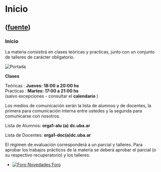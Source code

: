 # Inicio
([fuente](https://campus.exactas.uba.ar/course/view.php?id=997))
---
### Inicio

La materia consistirá en clases teóricas y practicas, junto con un conjunto de
talleres de carácter obligatorio.

![Portada](https://www.dc.uba.ar/materias/oc1/2017/c2/3d-matrix.jpg)

**Clases**

Teóricas : **Jueves: 18:00 a 20:00 hs**  
Practicas : **Martes: 17:00 a 21:00 hs**  
(salvo excepciones - consultar el **calendario** )

Los medios de comunicación serán la lista de alumnos y de docentes, la primera
para comunicación interna entre ustedes y la segunda para comunicarse con
nosotros.

Lista de Alumnos: **orga1-alu** **(a)** **dc.uba.ar**

Lista de Docentes: **orga1-doc(a)dc.uba.ar**

El régimen de evaluación corresponderá a un parcial y talleres. Para aprobar
los trabajos prácticos de la materia se deberá aprobar el parcial (o su
respectivo recuperatorio) y los talleres.

  - [![Foro](https://campus.exactas.uba.ar/theme/image.php/magazine/forum/1462913092/icon) Novedades Foro](https://campus.exactas.uba.ar/mod/forum/view.php?id=51970)

